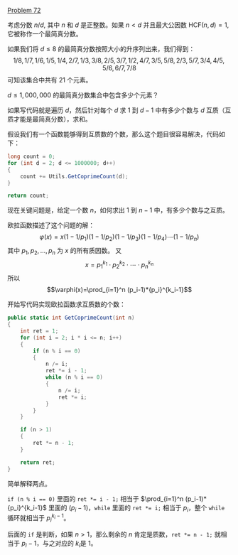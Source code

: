 [Problem 72](https://projecteuler.net/problem=72 "Problem 72 - Project Euler")

考虑分数 $n/d$, 其中 $n$ 和 $d$ 是正整数。如果 $n < d$ 并且最大公因数 $\text{HCF}(n,d)=1$, 它被称作一个最简真分数。

如果我们将 $d \leq 8$ 的最简真分数按照大小的升序列出来，我们得到：
$$1/8, 1/7, 1/6, 1/5, 1/4, 2/7, 1/3, 3/8, 2/5 , 3/7, 1/2, 4/7, 3/5, 5/8, 2/3, 5/7, 3/4, 4/5, 5/6, 6/7, 7/8$$
可知该集合中共有 21 个元素。

$d\leq 1,000,000$ 的最简真分数集合中包含多少个元素？

如果写代码就是遍历 $d$，然后针对每个 $d$ 求 1 到 $d-1$ 中有多少个数与 $d$ 互质（互质才能是最简真分数），求和。

假设我们有一个函数能够得到互质数的个数，那么这个题目很容易解决，代码如下：
``` csharp
long count = 0;
for (int d = 2; d <= 1000000; d++)
{
    count += Utils.GetCoprimeCount(d);
}

return count;
```

现在关键问题是，给定一个数 $n$，如何求出 1 到 $n-1$ 中，有多少个数与之互质。

欧拉函数描述了这个问题的解：
$$
\varphi(x)=x(1-1/p_1)(1-1/p_2)(1-1/p_3)(1-1/p_4)\cdots(1-1/p_n)
$$
其中 $p_1, p_2, \ldots, p_n$ 为 $x$ 的所有质因数。
又
$$
x={p_1}^{k_1} \cdot {p_2}^{k_2} \cdot \cdots \cdot {p_n}^{k_n}
$$
所以
$$\varphi(x)=\prod_{i=1}^n (p_i-1)*{p_i}^{k_i-1}$$

开始写代码实现欧拉函数求互质数的个数：
``` csharp
public static int GetCoprimeCount(int n)
{
    int ret = 1;
    for (int i = 2; i * i <= n; i++)
    {
        if (n % i == 0)
        {
            n /= i;
            ret *= i - 1;
            while (n % i == 0)
            {
                n /= i;
                ret *= i;
            }
        }
    }

    if (n > 1)
    {
        ret *= n - 1;
    }

    return ret;
}
```
简单解释两点。

`if (n % i == 0)` 里面的 `ret *= i - 1;` 相当于 $\prod_{i=1}^n (p_i-1)*{p_i}^{k_i-1}$ 里面的 $(p_i-1)$，`while` 里面的 `ret *= i;` 相当于 $p_i$，整个 `while` 循环就相当于 ${p_i}^{k_i-1}$。

后面的 `if` 是判断，如果 $n > 1$，那么剩余的 $n$ 肯定是质数，`ret *= n - 1;` 就相当于 $p_i-1$，与之对应的 $k_i$是 1。
